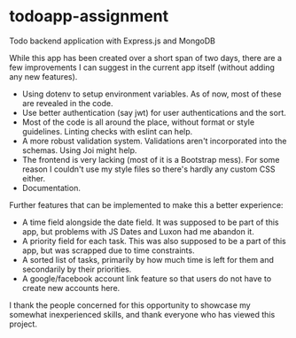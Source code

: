 # todoapp-assignment
Todo backend application with Express.js and MongoDB

While this app has been created over a short span of two days, there are a few improvements I can suggest in the current app itself (without adding any new features).
- Using dotenv to setup environment variables. As of now, most of these are revealed in the code.
- Use better authentication (say jwt) for user authentications and the sort.
- Most of the code is all around the place, without format or style guidelines. Linting checks with eslint can help.
- A more robust validation system. Validations aren't incorporated into the schemas. Using Joi might help.
- The frontend is very lacking (most of it is a Bootstrap mess). For some reason I couldn't use my style files so there's hardly any custom CSS either.
- Documentation.

Further features that can be implemented to make this a better experience:
- A time field alongside the date field. It was supposed to be part of this app, but problems with JS Dates and Luxon had me abandon it.
- A priority field for each task. This was also supposed to be a part of this app, but was scrapped due to time constraints.
- A sorted list of tasks, primarily by how much time is left for them and secondarily by their priorities.
- A google/facebook account link feature so that users do not have to create new accounts here.

I thank the people concerned for this opportunity to showcase my somewhat inexperienced skills, and thank everyone who has viewed this project.
